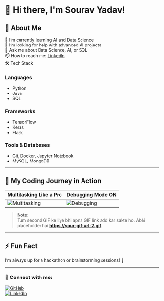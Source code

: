 # 👋 Hi there, I'm Sourav Yadav!

## 🚀 About Me  
🌱 I’m currently learning AI and Data Science  
🤔 I’m looking for help with advanced AI projects  
💬 Ask me about Data Science, AI, or SQL  
📫 How to reach me: [LinkedIn](https://www.linkedin.com/in/sourav-yadav-737177328)  
🛠️ Tech Stack  

### **Languages**  
- Python  
- Java  
- SQL  

### **Frameworks**  
- TensorFlow  
- Keras  
- Flask  

### **Tools & Databases**  
- Git, Docker, Jupyter Notebook  
- MySQL, MongoDB  

---

## 🎯 My Coding Journey in Action  

| Multitasking Like a Pro | Debugging Mode ON |
|-------------------------|-------------------|
| ![Multitasking](https://media3.giphy.com/media/v1.Y2lkPTc5MGI3NjExcDlmZjl0NGl0bTY1dnE2dXRrdzl6c3ltNTNiOTJhdHpvNHk5dXE4aSZlcD12MV9pbnRlcm5hbF9naWZfYnlfaWQmY3Q9Zw/bGgsc5mWoryfgKBx1u/giphy.gif) | ![Debugging](https://your-gif-url-2.gif) |

> **Note:**  
> Tum second GIF ke liye bhi apna GIF link add kar sakte ho. Abhi placeholder hai **https://your-gif-url-2.gif**.

---

## ⚡ Fun Fact  
I’m always up for a hackathon or brainstorming sessions! 🚀  

---

### 📌 **Connect with me:**  
[![GitHub](https://img.shields.io/badge/GitHub-sourav--sudow-green)](https://github.com/sourav-sudow)  
[![LinkedIn](https://img.shields.io/badge/LinkedIn-Sourav%20Yadav-blue)](https://www.linkedin.com/in/sourav-yadav-737177328)

